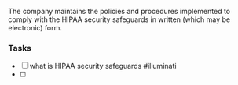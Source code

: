 The company maintains the policies and procedures implemented to comply with the HIPAA security safeguards in written (which may be electronic) form.

### Tasks
- [ ] what is HIPAA security safeguards #illuminati 
- [ ] 